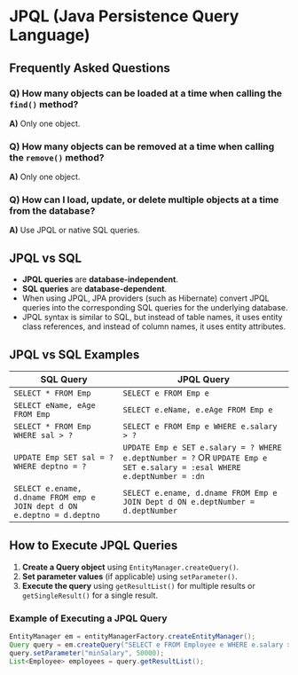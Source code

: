 # JPQL (Java Persistence Query Language)

## Frequently Asked Questions

### Q) How many objects can be loaded at a time when calling the `find()` method?
**A)** Only one object.

### Q) How many objects can be removed at a time when calling the `remove()` method?
**A)** Only one object.

### Q) How can I load, update, or delete multiple objects at a time from the database?
**A)** Use JPQL or native SQL queries.

## JPQL vs SQL
- **JPQL queries** are **database-independent**.
- **SQL queries** are **database-dependent**.
- When using JPQL, JPA providers (such as Hibernate) convert JPQL queries into the corresponding SQL queries for the underlying database.
- JPQL syntax is similar to SQL, but instead of table names, it uses entity class references, and instead of column names, it uses entity attributes.

## JPQL vs SQL Examples

| SQL Query | JPQL Query |
|-----------|-----------|
| `SELECT * FROM Emp` | `SELECT e FROM Emp e` |
| `SELECT eName, eAge FROM Emp` | `SELECT e.eName, e.eAge FROM Emp e` |
| `SELECT * FROM Emp WHERE sal > ?` | `SELECT e FROM Emp e WHERE e.salary > ?` |
| `UPDATE Emp SET sal = ? WHERE deptno = ?` | `UPDATE Emp e SET e.salary = ? WHERE e.deptNumber = ?` OR `UPDATE Emp e SET e.salary = :esal WHERE e.deptNumber = :dn` |
| `SELECT e.ename, d.dname FROM emp e JOIN dept d ON e.deptno = d.deptno` | `SELECT e.ename, d.dname FROM Emp e JOIN Dept d ON e.deptNumber = d.deptNumber` |

## How to Execute JPQL Queries
1. **Create a Query object** using `EntityManager.createQuery()`.
2. **Set parameter values** (if applicable) using `setParameter()`.
3. **Execute the query** using `getResultList()` for multiple results or `getSingleResult()` for a single result.

### Example of Executing a JPQL Query
```java
EntityManager em = entityManagerFactory.createEntityManager();
Query query = em.createQuery("SELECT e FROM Employee e WHERE e.salary > :minSalary");
query.setParameter("minSalary", 50000);
List<Employee> employees = query.getResultList();
```




